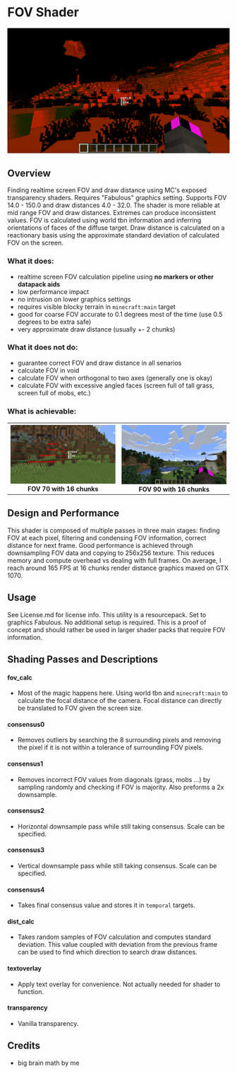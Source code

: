 # FOV Shader
<img src="/images/2.png" alt="Image2"/>

## Overview
Finding realtime screen FOV and draw distance using MC's exposed transparency shaders. Requires "Fabulous" graphics setting. Supports FOV 14.0 - 150.0 and draw distances 4.0 - 32.0. The shader is more reliable at mid range FOV and draw distances. Extremes can produce inconsistent values. FOV is calculated using world tbn information and inferring orientations of faces of the diffuse target. Draw distance is calculated on a reactionary basis using the approximate standard deviation of calculated FOV on the screen.

### What it does:
- realtime screen FOV calculation pipeline using **no markers or other datapack aids**
- low performance impact
- no intrusion on lower graphics settings
- requires visible blocky terrain in `minecraft:main` target
- good for coarse FOV accurate to 0.1 degrees most of the time (use 0.5 degrees to be extra safe)
- very approximate draw distance (usually +- 2 chunks)

### What it does not do:
- guarantee correct FOV and draw distance in all senarios
- calculate FOV in void
- calculate FOV when orthogonal to two axes (generally one is okay)
- calculate FOV with excessive angled faces (screen full of tall grass, screen full of mobs, etc.)

### What is achievable:
<table>
  <tr>
    <th width="50%">
      <img src="/images/0.png" alt="Image1"/>
      FOV 70 with 16 chunks
    </th>
    <th width="50%">
      <img src="/images/1.gif" alt="Image2"/>
      FOV 90 with 16 chunks
    </th>
  </tr>
</table>

## Design and Performance
This shader is composed of multiple passes in three main stages: finding FOV at each pixel, filtering and condensing FOV information, correct distance for next frame. Good performance is achieved through downsampling FOV data and copying to 256x256 texture. This reduces memory and compute overhead vs dealing with full frames. On average, I reach around 165 FPS at 16 chunks render distance graphics maxed on GTX 1070.

## Usage
See License.md for license info. This utility is a resourcepack. Set to graphics Fabulous. No additional setup is required. This is a proof of concept and should rather be used in larger shader packs that require FOV information.

## Shading Passes and Descriptions
#### fov_calc
- Most of the magic happens here. Using world tbn and `minecraft:main` to calculate the focal distance of the camera. Focal distance can directly be translated to FOV given the screen size.
#### consensus0
- Removes outliers by searching the 8 surrounding pixels and removing the pixel if it is not within a tolerance of surrounding FOV pixels.
#### consensus1
- Removes incorrect FOV values from diagonals (grass, mobs ...) by sampling randomly and checking if FOV is majority. Also preforms a 2x downsample.
#### consensus2
- Horizontal downsample pass while still taking consensus. Scale can be specified.
#### consensus3
- Vertical downsample pass while still taking consensus. Scale can be specified.
#### consensus4
- Takes final consensus value and stores it in `temporal` targets.
#### dist_calc
- Takes random samples of FOV calculation and computes standard deviation. This value coupled with deviation from the previous frame can be used to find which direction to search draw distances.
#### textoverlay
- Apply text overlay for convenience. Not actually needed for shader to function.
#### transparency
- Vanilla transparency.


## Credits
- big brain math by me

